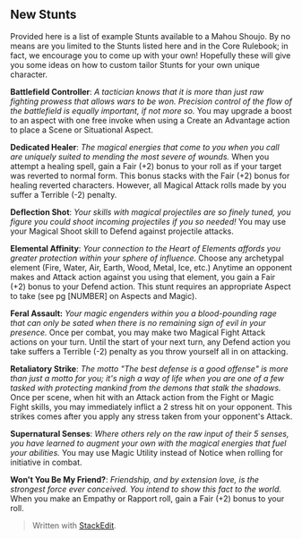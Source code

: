 ## New Stunts

Provided here is a list of example Stunts available to a Mahou Shoujo. By no means are you limited to the Stunts listed here and in the Core Rulebook; in fact, we encourage you to come up with your own! Hopefully these will give you some ideas on how to custom tailor Stunts for your own unique character.

**Battlefield Controller**: *A tactician knows that it is more than just raw fighting prowess that allows wars to be won. Precision control of the flow of the battlefield is equally important, if not more so.* You may upgrade a boost to an aspect with one free invoke when using a Create an Advantage action to place a Scene or Situational Aspect. 

**Dedicated Healer**: *The magical energies that come to you when you call are uniquely suited to mending the most severe of wounds.* When you attempt a healing spell, gain a Fair (+2) bonus to your roll as if your target was reverted to normal form. This bonus stacks with the Fair (+2) bonus for healing reverted characters. However, all Magical Attack rolls made by you suffer a Terrible (-2) penalty. 

**Deflection Shot**: *Your skills with magical projectiles are so finely tuned, you figure you could shoot incoming projectiles if you so needed!* You may use your Magical Shoot skill to Defend against projectile attacks. 

**Elemental Affinity**: *Your connection to the Heart of Elements affords you greater protection within your sphere of influence.* Choose any archetypal element (Fire, Water, Air, Earth, Wood, Metal, Ice, etc.) Anytime an opponent makes and Attack action against you using that element, you gain a Fair (+2) bonus to your Defend action. This stunt requires an appropriate Aspect to take (see pg [NUMBER] on Aspects and Magic). 

**Feral Assault:** *Your magic engenders within you a blood-pounding rage that can only be sated when there is no remaining sign of evil in your presence.* Once per combat, you may make two Magical Fight Attack actions on your turn. Until the start of your next turn, any Defend action you take suffers a Terrible (-2) penalty as you throw yourself all in on attacking. 

**Retaliatory Strike**: *The motto "The best defense is a good offense" is more than just a motto for you; it's nigh a way of life when you are one of a few tasked with protecting mankind from the demons that stalk the shadows.* Once per scene, when hit with an Attack action from the Fight or Magic Fight skills, you may immediately inflict a 2 stress hit on your opponent. This strikes comes after you apply any stress taken from your opponent's Attack. 

**Supernatural Senses**: *Where others rely on the raw input of their 5 senses, you have learned to augment your own with the magical energies that fuel your abilities.* You may use Magic Utility instead of Notice when rolling for initiative in combat. 

**Won't You Be My Friend?**: *Friendship, and by extension love, is the strongest force ever conceived. You intend to show this fact to the world.* When you make an Empathy or Rapport roll, gain a Fair (+2) bonus to your roll.

> Written with [StackEdit](https://stackedit.io/).
<!--stackedit_data:
eyJoaXN0b3J5IjpbMzA5OTgwNCwtMTExMTk4MDI0MiwtMTczNz
IxMDU1Nl19
-->